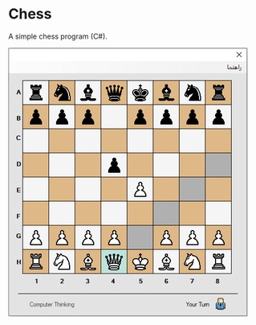 # Chess
A simple chess program (C#).

![enter image description here](https://raw.githubusercontent.com/zamanimehdi/Chess/master/doc/1.png)
